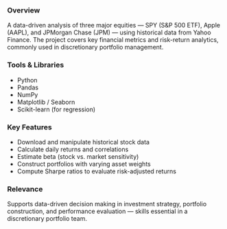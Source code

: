 ### Overview
A data-driven analysis of three major equities — SPY (S&P 500 ETF), Apple (AAPL), and JPMorgan Chase (JPM) — using historical data from Yahoo Finance. The project covers key financial metrics and risk-return analytics, commonly used in discretionary portfolio management.

### Tools & Libraries
- Python
- Pandas
- NumPy
- Matplotlib / Seaborn
- Scikit-learn (for regression)

### Key Features
- Download and manipulate historical stock data
- Calculate daily returns and correlations
- Estimate beta (stock vs. market sensitivity)
- Construct portfolios with varying asset weights
- Compute Sharpe ratios to evaluate risk-adjusted returns

### Relevance
Supports data-driven decision making in investment strategy, portfolio construction, and performance evaluation — skills essential in a discretionary portfolio team.
